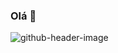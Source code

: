 ### Olá 👋

![github-header-image](https://user-images.githubusercontent.com/42709122/170173934-a2c68105-115a-4313-8eea-2b7f8233a2e6.png)
